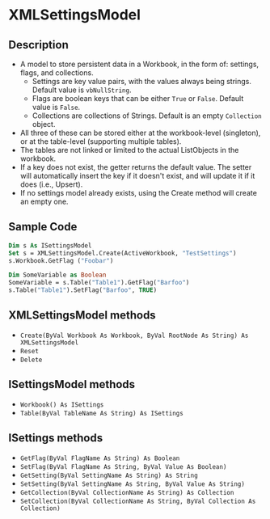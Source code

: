 # XMLSettingsModel
## Description
- A model to store persistent data in a Workbook, in the form of: settings, flags, and collections.
  - Settings are key value pairs, with the values always being strings. Default value is `vbNullString`.
  - Flags are boolean keys that can be either `True` or `False`. Default value is `False`.
  - Collections are collections of Strings. Default is an empty `Collection` object.
- All three of these can be stored either at the workbook-level (singleton), or at the table-level (supporting multiple tables).
- The tables are not linked or limited to the actual ListObjects in the workbook.
- If a key does not exist, the getter returns the default value. The setter will automatically insert the key if it doesn't exist, and will update it if it does (i.e., Upsert).
- If no settings model already exists, using the Create method will create an empty one.

## Sample Code
```vb
Dim s As ISettingsModel
Set s = XMLSettingsModel.Create(ActiveWorkbook, "TestSettings")
s.Workbook.GetFlag ("Foobar")

Dim SomeVariable as Boolean
SomeVariable = s.Table("Table1").GetFlag("Barfoo")
s.Table("Table1").SetFlag("Barfoo", TRUE)
```

## XMLSettingsModel methods
- `Create(ByVal Workbook As Workbook, ByVal RootNode As String) As XMLSettingsModel`
- `Reset`
- `Delete`

## ISettingsModel methods
- `Workbook() As ISettings`
- `Table(ByVal TableName As String) As ISettings`

## ISettings methods
- `GetFlag(ByVal FlagName As String) As Boolean`
- `SetFlag(ByVal FlagName As String, ByVal Value As Boolean)`
- `GetSetting(ByVal SettingName As String) As String`
- `SetSetting(ByVal SettingName As String, ByVal Value As String)`
- `GetCollection(ByVal CollectionName As String) As Collection`
- `SetCollection(ByVal CollectionName As String, ByVal Collection As Collection)`